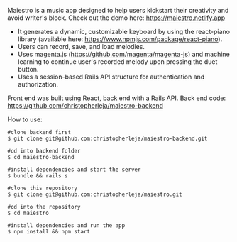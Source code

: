 Maiestro is a music app designed to help users kickstart their creativity and avoid writer's block. Check out the demo here: https://maiestro.netlify.app

- It generates a dynamic, customizable keyboard by using the react-piano library (available here: https://www.npmjs.com/package/react-piano). 
- Users can record, save, and load melodies.
- Uses magenta.js (https://github.com/magenta/magenta-js) and machine learning to continue user's recorded melody upon pressing the duet button. 
- Uses a session-based Rails API structure for authentication and authorization.

Front end was built using React, back end with a Rails API. Back end code: https://github.com/christopherleja/maiestro-backend

How to use:

```
#clone backend first
$ git clone git@github.com:christopherleja/maiestro-backend.git

#cd into backend folder
$ cd maiestro-backend

#install dependencies and start the server
$ bundle && rails s

#clone this repository
$ git clone git@github.com:christopherleja/maiestro.git 

#cd into the repository
$ cd maiestro

#install dependencies and run the app
$ npm install && npm start
